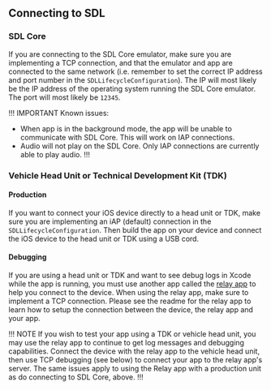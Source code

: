 ## Connecting to SDL

### SDL Core
If you are connecting to the SDL Core emulator, make sure you are implementing a TCP connection, and that the emulator and app are connected to the same network (i.e. remember to set the correct IP address and port number in the `SDLLifecycleConfiguration`). The IP will most likely be the IP address of the operating system running the SDL Core emulator. The port will most likely be `12345`.

!!! IMPORTANT
Known issues:
* When app is in the background mode, the app will be unable to communicate with SDL Core. This will work on IAP connections.
* Audio will not play on the SDL Core. Only IAP connections are currently able to play audio.
!!!

### Vehicle Head Unit or Technical Development Kit (TDK)
#### Production
If you want to connect your iOS device directly to a head unit or TDK, make sure you are implementing an iAP (default) connection in the `SDLLifecycleConfiguration`. Then build the app on your device and connect the iOS device to the head unit or TDK using a USB cord.

#### Debugging
If you are using a head unit or TDK  and want to see debug logs in Xcode while the app is running, you must use another app called the [relay app](https://github.com/smartdevicelink/relay_app_ios) to help you connect to the device. When using the relay app, make sure to implement a TCP connection. Please see the readme for the relay app to learn how to setup the connection between the device, the relay app and your app.

!!! NOTE
If you wish to test your app using a TDK or vehicle head unit, you may use the relay app to continue to get log messages and debugging capabilities. Connect the device with the relay app to the vehicle head unit, then use TCP debugging (see below) to connect your app to the relay app's server. The same issues apply to using the Relay app with a production unit as do connecting to SDL Core, above.
!!!
